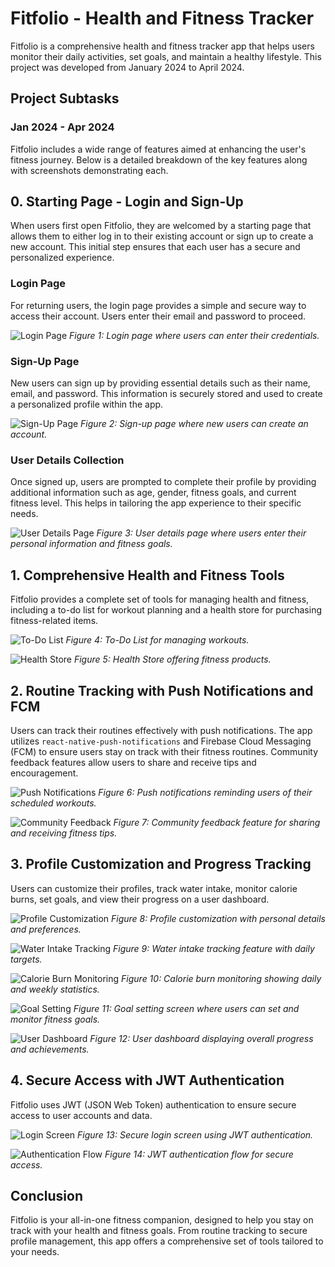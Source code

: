 # Fitfolio - Health and Fitness Tracker

Fitfolio is a comprehensive health and fitness tracker app that helps users monitor their daily activities, set goals, and maintain a healthy lifestyle. This project was developed from January 2024 to April 2024.

## Project Subtasks
### Jan 2024 - Apr 2024

Fitfolio includes a wide range of features aimed at enhancing the user's fitness journey. Below is a detailed breakdown of the key features along with screenshots demonstrating each.

## 0. Starting Page - Login and Sign-Up

When users first open Fitfolio, they are welcomed by a starting page that allows them to either log in to their existing account or sign up to create a new account. This initial step ensures that each user has a secure and personalized experience.

### Login Page

For returning users, the login page provides a simple and secure way to access their account. Users enter their email and password to proceed.

![Login Page](assets/login_page.png)
*Figure 1: Login page where users can enter their credentials.*

### Sign-Up Page

New users can sign up by providing essential details such as their name, email, and password. This information is securely stored and used to create a personalized profile within the app.

![Sign-Up Page](assets/signup_page.png)
*Figure 2: Sign-up page where new users can create an account.*

### User Details Collection

Once signed up, users are prompted to complete their profile by providing additional information such as age, gender, fitness goals, and current fitness level. This helps in tailoring the app experience to their specific needs.

![User Details Page](assets/user_details_page.png)
*Figure 3: User details page where users enter their personal information and fitness goals.*

## 1. Comprehensive Health and Fitness Tools

Fitfolio provides a complete set of tools for managing health and fitness, including a to-do list for workout planning and a health store for purchasing fitness-related items.

![To-Do List](assets/todo_list.png)
*Figure 4: To-Do List for managing workouts.*

![Health Store](assets/health_store.png)
*Figure 5: Health Store offering fitness products.*

## 2. Routine Tracking with Push Notifications and FCM

Users can track their routines effectively with push notifications. The app utilizes `react-native-push-notifications` and Firebase Cloud Messaging (FCM) to ensure users stay on track with their fitness routines. Community feedback features allow users to share and receive tips and encouragement.

![Push Notifications](assets/push_notifications.png)
*Figure 6: Push notifications reminding users of their scheduled workouts.*

![Community Feedback](assets/community_feedback.png)
*Figure 7: Community feedback feature for sharing and receiving fitness tips.*

## 3. Profile Customization and Progress Tracking

Users can customize their profiles, track water intake, monitor calorie burns, set goals, and view their progress on a user dashboard.

![Profile Customization](assets/profile_customization.png)
*Figure 8: Profile customization with personal details and preferences.*

![Water Intake Tracking](assets/water_intake_tracking.png)
*Figure 9: Water intake tracking feature with daily targets.*

![Calorie Burn Monitoring](assets/calorie_burn_monitoring.png)
*Figure 10: Calorie burn monitoring showing daily and weekly statistics.*

![Goal Setting](assets/goal_setting.png)
*Figure 11: Goal setting screen where users can set and monitor fitness goals.*

![User Dashboard](assets/user_dashboard.png)
*Figure 12: User dashboard displaying overall progress and achievements.*

## 4. Secure Access with JWT Authentication

Fitfolio uses JWT (JSON Web Token) authentication to ensure secure access to user accounts and data.

![Login Screen](assets/login_screen.png)
*Figure 13: Secure login screen using JWT authentication.*

![Authentication Flow](assets/authentication_flow.png)
*Figure 14: JWT authentication flow for secure access.*

## Conclusion

Fitfolio is your all-in-one fitness companion, designed to help you stay on track with your health and fitness goals. From routine tracking to secure profile management, this app offers a comprehensive set of tools tailored to your needs.
